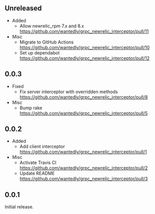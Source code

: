 ## Unreleased

- Added
  - Allow newrelic_rpm 7.x and 8.x https://github.com/wantedly/grpc_newrelic_interceptor/pull/11
- Misc
  - Migrate to GitHub Actions https://github.com/wantedly/grpc_newrelic_interceptor/pull/10
  - Set up dependabot https://github.com/wantedly/grpc_newrelic_interceptor/pull/12

## 0.0.3

- Fixed
  - Fix server interceptor with overridden methods https://github.com/wantedly/grpc_newrelic_interceptor/pull/8
- Misc
  - Bump rake https://github.com/wantedly/grpc_newrelic_interceptor/pull/5

## 0.0.2

- Added
  - Add client interceptor https://github.com/wantedly/grpc_newrelic_interceptor/pull/1
- Misc
  - Activate Travis CI https://github.com/wantedly/grpc_newrelic_interceptor/pull/2
  - Update README https://github.com/wantedly/grpc_newrelic_interceptor/pull/3

## 0.0.1

Initial release.
